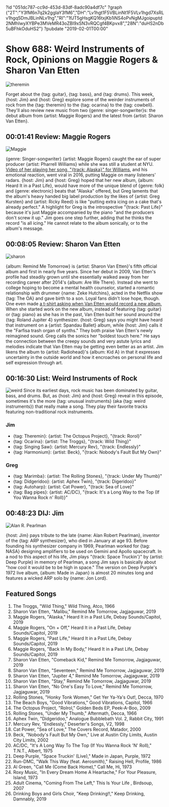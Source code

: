 ?id "051dc787-cc9d-453d-83df-8adc90a4df7c"
?graph {"2T":"Y3fM6n7q2k2ggIaY3fM6","DH":"Lv1hgt1F5VBLinNt1F5VLv1hgd7XsRLv1hgq5DmJBLinNLv1hg","RI":"1fJT5gHsgKQ16txjKb1iNS4oPvNgMJgoipuptd2NMhIwyXYBPe3MVeMR43oZBI9xSN3vRQCgf4BKpvx8","28N":"duHS2nDb5uBFhkOduHS2"}
?pubdate "2019-02-01T00:00"

# Show 688: Weird Instruments of Rock, Opinions on Maggie Rogers & Sharon Van Etten

![theremin](https://static.soundopinions.org/images/2019/theremin.jpg)

Forget about the {tag: guitar}, {tag: bass}, and {tag: drums}. This week, {host: Jim} and {host: Greg} explore some of the weirder instruments of rock from the {tag: theremin} to the {tag: ocarina} to the {tag: cowbell}. They'll also review new music from two {genre: singer-songwriter}s: the debut album from {artist: Maggie Rogers} and the latest from {artist: Sharon Van Etten}.

## 00:01:41 Review: Maggie Rogers
![Maggie](https://static.soundopinions.org/assets/688/2T0.jpg)

{genre: Singer-songwriter} {artist: Maggie Rogers} caught the ear of super producer {artist: Pharrell Williams} while she was still a student at NYU. [Video of her playing her song, "{track: Alaska}" for Williams](https://www.youtube.com/watch?v=FAM1N1APk80), and his emotional reaction, went viral in 2016, putting Maggie on many listeners' radars. {host: Jim} and {host: Greg} hoped that her new album, {album: Heard It in a Past Life}, would have more of the unique blend of {genre: folk} and {genre: electronic} beats that "Alaska" offered, but Greg laments that the album's heavy handed big label production by the likes of {artist: Greg Kursten} and {artist: Ricky Reed} is like "putting extra icing on a cake that's already perfect." A highlight for Greg is the introspective "{track: Past Life}" because it's just Maggie accompanied by the piano "and the producers don't screw it up." Jim goes one step further, adding that he thinks the record "is all icing." He cannot relate to the album sonically, or to the album's message. 

## 00:08:05 Review: Sharon Van Etten
![sharon](https://static.soundopinions.org/assets/688/DH0.jpg)

{album: Remind Me Tomorrow} is {artist: Sharon Van Etten}'s fifth official album and first in nearly five years. Since her debut in 2009, Van Etten's profile had steadily grown until she essentially walked away from her recording career after 2014's {album: Are We There}. Instead she went to college hoping to become a mental health counselor, started a romantic relationship with drummer {name: Zeke Hutchins}, acted in the Netflix show {tag: The OA} and gave birth to a son. Loyal fans didn't lose hope, though. One even made [a t-shirt asking when Van Etten would record a new album.](https://www.facebook.com/SharonVanEttenMusic/photos/a.144993022227107/1952838534775871/?type=1&theater) When she started work on the new album, instead of featuring {tag: guitar} or {tag: piano} as she has in the past, Van Etten built her sound around the {tag: Roland Jupiter 4} synthesizer. {host: Greg} says you might have heard that instrument on a {artist: Spandau Ballet} album, while {host: Jim} calls it the "Farfisa trash organ of synths." They both praise Van Etten's newly reimagined sound. Greg calls the sonics her "boldest touch here." He says the connection between the creepy sounds and very astute lyrics and melodies indicate that Van Etten may be getting even better as an artist. Jim likens the album to {artist: Radiohead}'s {album: Kid A} in that it expresses uncertainty in the outside world and how it encroaches on personal life and self expression through art. 

## 00:16:30 List: Weird Instruments of Rock
![weird](https://static.soundopinions.org/assets/688/RI0.jpg)
Since its earliest days, rock music has been dominated by guitar, bass, and drums. But, as {host: Jim} and {host: Greg} reveal in this episode, sometimes it's the more {tag: unusual instruments} (aka {tag: weird instruments}) that really make a song. They play their favorite tracks featuring non-traditional rock instruments.

### Jim
- {tag: Theremin}: {artist: The Octopus Project}, "{track: Rorol}"
- {tag: Ocarina}: {artist: The Troggs}, "{track: Wild Thing}"
- {tag: Singing Saw}: {artist: Mercury Rev}, "{track: Endlessly}"
- {tag: Harmonium}: {artist: Beck}, "{track: Nobody's Fault But My Own}"

### Greg
- {tag: Marimba}: {artist: The Rolling Stones}, "{track: Under My Thumb}"
- {tag: Didgeridoo}: {artist: Aphex Twin}, "{track: Digeridoo}"
- {tag: Autoharp}: {artist: Cat Power}, "{track: Sea of Love}"
- {tag: Bag pipes}: {artist: AC/DC}, "{track: It's a Long Way to the Top (If You Wanna Rock n' Roll)}"



## 00:48:23 DIJ: Jim
![Alan R. Pearlman](https://static.soundopinions.org/assets/688/28N0.jpg)

{host: Jim} pays tribute to the late {name: Alan Robert Pearlman}, inventor of the {tag: ARP synthesizer}, who died in January at age 93. Before founding his synthesizer company in 1969, Pearlman worked for {tag: NASA} designing amplifiers to be used on Gemini and Apollo spacecraft. In a nod to this aspect of his life, Jim plays "{track: Space Truckin'}" by {artist: Deep Purple} in memory of Pearlman, a song Jim says is basically about "how cool it would be to be high in space." The version on Deep Purple's 1972 live album, {album: Made in Japan} is almost 20 minutes long and features a wicked ARP solo by {name: Jon Lord}.


## Featured Songs

1. The Troggs, "Wild Thing," Wild Thing, Atco, 1966
1. Sharon Van Etten, "Malibu," Remind Me Tomorrow, Jagjaguwar, 2019
1. Maggie Rogers, "Alaska," Heard It in a Past Life, Debay Sounds/Capitol, 2019
1. Maggie Rogers, "On + Off," Heard It in a Past Life, Debay Sounds/Capitol, 2019
1. Maggie Rogers, "Past Life," Heard It in a Past Life, Debay Sounds/Capitol, 2019
1. Maggie Rogers, "Back In My Body," Heard It in a Past Life, Debay Sounds/Capitol, 2019
1. Sharon Van Etten, "Comeback Kid," Remind Me Tomorrow, Jagjaguwar, 2019
1. Sharon Van Etten, "Seventeen," Remind Me Tomorrow, Jagjaguwar, 2019
1. Sharon Van Etten, "Jupiter 4," Remind Me Tomorrow, Jagjaguwar, 2019
1. Sharon Van Etten, "Stay," Remind Me Tomorrow, Jagjaguwar, 2019
1. Sharon Van Etten, "No One's Easy To Love," Remind Me Tomorrow, Jagjaguwar, 2019
1. Rolling Stones, "Honky Tonk Women," Get Yer Ya-Ya's Out!, Decca, 1970
1. The Beach Boys, "Good Vibrations," Good Vibrations, Capitol, 1966
1. The Octopus Project, "Rolrol," Golden Beds EP, Peek-A-Boo, 2009
1. Rolling Stones, "Under My Thumb," Aftermath, Decca, 1966
1. Aphex Twin, "Didgeridoo," Analogue Bubblebath Vol. 2, Rabbit City, 1991
1. Mercury Rev, "Endlessly," Deserter's Songs, V2, 1998
1. Cat Power, "Sea of Love," The Covers Record, Matador, 2000
1. Beck, "Nobody's Fault But My Own," Live at Austin City Limits, Austin City Limits, 2002
1. AC/DC, "It's A Long Way To The Top (If You Wanna Rock 'N' Roll)," T.N.T., Albert, 1975
1. Deep Purple, "Space Truckin' (Live)," Made in Japan, Purple, 1972
1. Run-DMC, "Walk This Way (feat. Aerosmith)," Raising Hell, Profile, 1986
1. Al Green, "Call Me (Come Back Home)," Call Me, Hi, 1973
1. Roxy Music, "In Every Dream Home A Heartache," For Your Pleasure, Island, 1973
1. Adult Cinema, "Coming From The Left," This Is Your Life , Birdsoup, 2007
1. Drinking Boys and Girls Choir, "Keep Drinking!!," Keep Drinking, Damnably, 2019